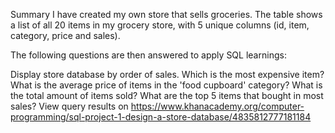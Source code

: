 Summary
I have created my own store that sells groceries. The table shows a list of all 20 items in my grocery store, with 5 unique columns (id, item, category, price and sales).

The following questions are then answered to apply SQL learnings:

Display store database by order of sales.
Which is the most expensive item?
What is the average price of items in the 'food cupboard' category?
What is the total amount of items sold?
What are the top 5 items that bought in most sales?
View query results on https://www.khanacademy.org/computer-programming/sql-project-1-design-a-store-database/4835812777181184
